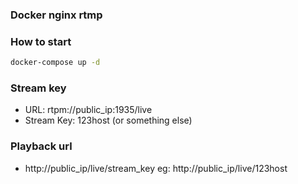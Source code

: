 ### Docker nginx rtmp

### How to start

```bash
docker-compose up -d
```

### Stream key 
+ URL: rtpm://public_ip:1935/live
+ Stream Key: 123host (or something else)

### Playback url
+ http://public_ip/live/stream_key
eg: http://public_ip/live/123host
